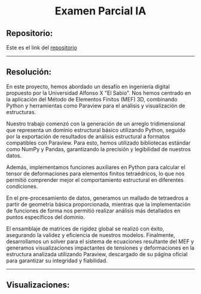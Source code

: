 <h1 align="center">Examen Parcial IA</h1>

<h2>Repositorio:</h2>

Este es el link del [repositorio](https://github.com/albabernal03/Parcial2/tree/main)

-------------------------------------------------

<h2>Resolución:</h2>

En este proyecto, hemos abordado un desafío en ingeniería digital propuesto por la Universidad Alfonso X "El Sabio". Nos hemos centrado en la aplicación del Método de Elementos Finitos (MEF) 3D, combinando Python y herramientas como Paraview para el análisis y visualización de estructuras.

Nuestro trabajo comenzó con la generación de un arreglo tridimensional que representa un dominio estructural básico utilizando Python, seguido por la exportación de resultados de análisis estructural a formatos compatibles con Paraview. Para esto, hemos utilizado bibliotecas estándar como NumPy y Pandas, garantizando la precisión y legibilidad de nuestros datos.

Además, implementamos funciones auxiliares en Python para calcular el tensor de deformaciones para elementos finitos tetraédricos, lo que nos permitió comprender mejor el comportamiento estructural en diferentes condiciones.

En el pre-procesamiento de datos, generamos un mallado de tetraedros a partir de geometría básica proporcionada, mientras que la implementación de funciones de forma nos permitió realizar análisis más detallados en puntos específicos del dominio.

El ensamblaje de matrices de rigidez global se realizó con éxito, asegurando la validez y eficiencia de nuestros modelos. Finalmente, desarrollamos un solver para el sistema de ecuaciones resultante del MEF y generamos visualizaciones impactantes de tensiones y deformaciones en la estructura analizada utilizando Paraview, descargado de su página oficial para garantizar su integridad y fiabilidad.

-----------------------------------------------------
<h2>Visualizaciones:</h2>
